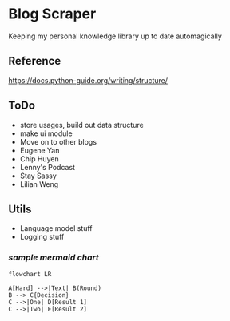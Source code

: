 # Blog Scraper

Keeping my personal knowledge library up to date automagically

## Reference
https://docs.python-guide.org/writing/structure/

## ToDo
* store usages, build out data structure
* make ui module
* Move on to other blogs
* Eugene Yan
* Chip Huyen
* Lenny's Podcast
* Stay Sassy
* Lilian Weng

## Utils
* Language model stuff
* Logging stuff


### _sample mermaid chart_
```mermaid
flowchart LR

A[Hard] -->|Text| B(Round)
B --> C{Decision}
C -->|One| D[Result 1]
C -->|Two| E[Result 2]
```